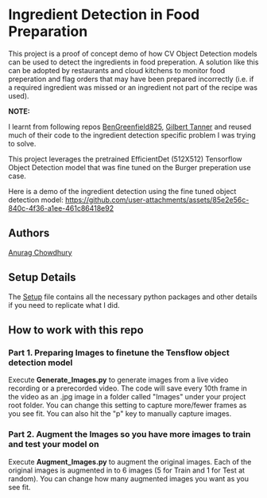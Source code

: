 # Ingredient Detection in Food Preparation

This project is a proof of concept demo of how CV Object Detection models can be used to detect the ingredients in food preperation. A solution like this can be adopted by restaurants and cloud kitchens to monitor food preperation and flag orders that may have been prepared incorrectly (i.e. if a required ingredient was missed or an ingredient not part of the recipe was used).

**NOTE:**

I learnt from following repos [BenGreenfield825](https://github.com/BenGreenfield825/Tensorflow-Object-Detection-with-Tensorflow-2.0), [Gilbert Tanner](https://github.com/TannerGilbert/Tensorflow-Object-Detection-with-Tensorflow-2.0) and reused much of their code to the ingredient detection specific problem I was trying to solve.

This project leverages the pretrained EfficientDet (512X512) Tensorflow Object Detection model that was fine tuned on the Burger preperation use case. 

Here is a demo of the ingredient detection using the fine tuned object detection model:
https://github.com/user-attachments/assets/85e2e56c-840c-4f36-a1ee-461c86418e92

## Authors

[Anurag Chowdhury](https://www.linkedin.com/in/anurag-chowdhury-8752377/)

## Setup Details

The [Setup](requirements.txt) file contains all the necessary python packages and other details if you need to replicate what I did.  

## How to work with this repo

### Part 1. Preparing Images to finetune the Tensflow object detection model 

Execute **Generate_Images.py** to generate images from a live video recording or a prerecorded video.
The code will save every 10th frame in the video as an .jpg image in a folder called "Images" under your project root folder. You can change this setting to capture more/fewer frames as you see fit. You can also hit the "p" key to manually capture images.

### Part 2. Augment the Images so you have more images to train and test your model on

Execute **Augment_Images.py** to augment the original images. Each of the original images is augmented in to 6 images (5 for Train and 1 for Test at random). You can change how many augmented images you want as you see fit.



